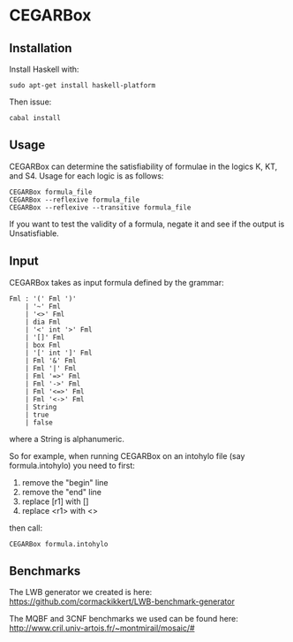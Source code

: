 # CEGARBox

## Installation
Install Haskell with:
```
sudo apt-get install haskell-platform
```
Then issue: 
```
cabal install
```

## Usage
CEGARBox can determine the satisfiability of formulae in the logics K, KT, and S4. Usage for each logic is as follows:
```
CEGARBox formula_file
CEGARBox --reflexive formula_file
CEGARBox --reflexive --transitive formula_file
```
If you want to test the validity of a formula, negate it and see if the output is Unsatisfiable. 

## Input
CEGARBox takes as input formula defined by the grammar:

```
Fml : '(' Fml ')'         
    | '~' Fml            
    | '<>' Fml       
    | dia Fml            
    | '<' int '>' Fml    
    | '[]' Fml        
    | box Fml            
    | '[' int ']' Fml    
    | Fml '&' Fml        
    | Fml '|' Fml        
    | Fml '=>' Fml     
    | Fml '->' Fml     
    | Fml '<=>' Fml 
    | Fml '<->' Fml 
    | String                 
    | true                
    | false               
```

where a String is alphanumeric.

So for example, when running CEGARBox on an intohylo file (say formula.intohylo) you need to first:
1. remove the "begin" line
2. remove the "end" line
3. replace [r1] with []
4. replace \<r1\> with <>

then call:
```
CEGARBox formula.intohylo
```

## Benchmarks
The LWB generator we created is here:
https://github.com/cormackikkert/LWB-benchmark-generator

The MQBF and 3CNF benchmarks we used can be found here:
http://www.cril.univ-artois.fr/~montmirail/mosaic/#
